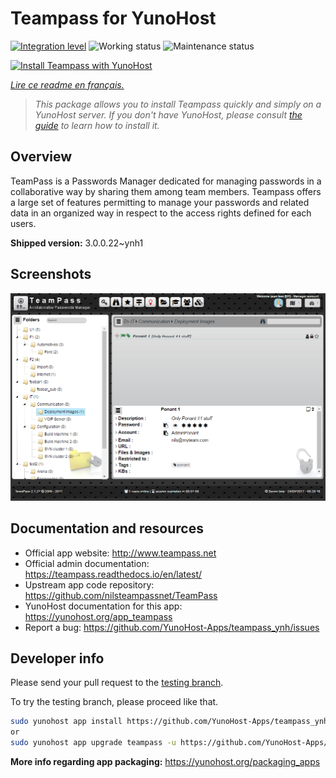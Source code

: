 <!--
N.B.: This README was automatically generated by https://github.com/YunoHost/apps/tree/master/tools/README-generator
It shall NOT be edited by hand.
-->

# Teampass for YunoHost

[![Integration level](https://dash.yunohost.org/integration/teampass.svg)](https://dash.yunohost.org/appci/app/teampass) ![Working status](https://ci-apps.yunohost.org/ci/badges/teampass.status.svg) ![Maintenance status](https://ci-apps.yunohost.org/ci/badges/teampass.maintain.svg)

[![Install Teampass with YunoHost](https://install-app.yunohost.org/install-with-yunohost.svg)](https://install-app.yunohost.org/?app=teampass)

*[Lire ce readme en français.](./README_fr.md)*

> *This package allows you to install Teampass quickly and simply on a YunoHost server.
If you don't have YunoHost, please consult [the guide](https://yunohost.org/#/install) to learn how to install it.*

## Overview

TeamPass is a Passwords Manager dedicated for managing passwords in a collaborative way by sharing them among team members.
Teampass offers a large set of features permitting to manage your passwords and related data in an organized way in respect to the access rights defined for each users.


**Shipped version:** 3.0.0.22~ynh1

## Screenshots

![Screenshot of Teampass](./doc/screenshots/screenshot.png)

## Documentation and resources

* Official app website: <http://www.teampass.net>
* Official admin documentation: <https://teampass.readthedocs.io/en/latest/>
* Upstream app code repository: <https://github.com/nilsteampassnet/TeamPass>
* YunoHost documentation for this app: <https://yunohost.org/app_teampass>
* Report a bug: <https://github.com/YunoHost-Apps/teampass_ynh/issues>

## Developer info

Please send your pull request to the [testing branch](https://github.com/YunoHost-Apps/teampass_ynh/tree/testing).

To try the testing branch, please proceed like that.

``` bash
sudo yunohost app install https://github.com/YunoHost-Apps/teampass_ynh/tree/testing --debug
or
sudo yunohost app upgrade teampass -u https://github.com/YunoHost-Apps/teampass_ynh/tree/testing --debug
```

**More info regarding app packaging:** <https://yunohost.org/packaging_apps>
